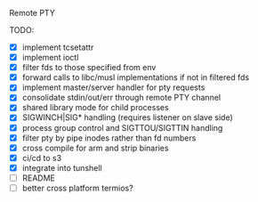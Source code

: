 Remote PTY

TODO:
- [x] implement tcsetattr
- [x] implement ioctl
- [x] filter fds to those specified from env
- [x] forward calls to libc/musl implementations if not in filtered fds
- [x] implement master/server handler for pty requests
- [x] consolidate stdin/out/err through remote PTY channel
- [x] shared library mode for child processes
- [x] SIGWINCH|SIG* handling (requires listener on slave side)
- [x] process group control and SIGTTOU/SIGTTIN handling
- [x] filter pty by pipe inodes rather than fd numbers
- [x] cross compile for arm and strip binaries
- [x] ci/cd to s3
- [x] integrate into tunshell
- [ ] README
- [ ] better cross platform termios?